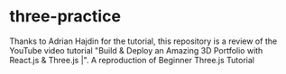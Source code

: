 # three-practice
Thanks to Adrian Hajdin for the tutorial, this repository is a review of the YouTube video tutorial "Build &amp; Deploy an Amazing 3D Portfolio with React.js &amp; Three.js |". A reproduction of Beginner Three.js Tutorial
